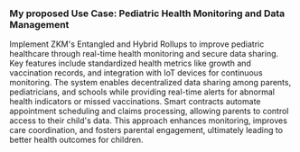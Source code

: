 ### My proposed Use Case: Pediatric Health Monitoring and Data Management 
Implement ZKM's Entangled and Hybrid Rollups to improve pediatric healthcare through real-time health monitoring and secure data sharing. Key features include standardized health metrics like growth and vaccination records, and integration with IoT devices for continuous monitoring. The system enables decentralized data sharing among parents, pediatricians, and schools while providing real-time alerts for abnormal health indicators or missed vaccinations. Smart contracts automate appointment scheduling and claims processing, allowing parents to control access to their child's data. This approach enhances monitoring, improves care coordination, and fosters parental engagement, ultimately leading to better health outcomes for children.
